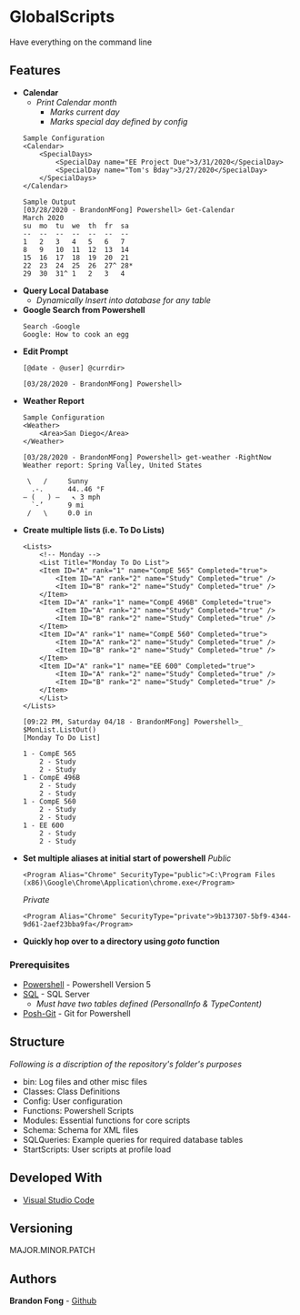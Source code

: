 # GlobalScripts

Have everything on the command line

## Features 

* **Calendar**
    * *Print Calendar month*
        * *Marks current day*
        * *Marks special day defined by config*
    ```
    Sample Configuration
    <Calendar>
        <SpecialDays>
            <SpecialDay name="EE Project Due">3/31/2020</SpecialDay>
            <SpecialDay name="Tom's Bday">3/27/2020</SpecialDay>
        </SpecialDays>
    </Calendar>

    Sample Output
    [03/28/2020 - BrandonMFong] Powershell> Get-Calendar
    March 2020
    su  mo  tu  we  th  fr  sa
    --  --  --  --  --  --  --
    1   2   3   4   5   6   7
    8   9   10  11  12  13  14
    15  16  17  18  19  20  21
    22  23  24  25  26  27^ 28*
    29  30  31^ 1   2   3   4
    ```
* **Query Local Database**
    * *Dynamically Insert into database for any table*
* **Google Search from Powershell**
    ```
    Search -Google
    Google: How to cook an egg
    ```
* **Edit Prompt**
    ```
    [@date - @user] @currdir> 

    [03/28/2020 - BrandonMFong] Powershell>
    ```
* **Weather Report**
    ```
    Sample Configuration
    <Weather>
        <Area>San Diego</Area>
    </Weather>

    [03/28/2020 - BrandonMFong] Powershell> get-weather -RightNow  
    Weather report: Spring Valley, United States

     \   /     Sunny
      .-.      44..46 °F
   ― (   ) ―   ↖ 3 mph
      `-’      9 mi
     /   \     0.0 in

    ```
* **Create multiple lists (i.e. To Do Lists)**
    ```
    <Lists>
        <!-- Monday -->
        <List Title="Monday To Do List">
        <Item ID="A" rank="1" name="CompE 565" Completed="true">
            <Item ID="A" rank="2" name="Study" Completed="true" />
            <Item ID="B" rank="2" name="Study" Completed="true" />
        </Item>
        <Item ID="A" rank="1" name="CompE 496B" Completed="true">
            <Item ID="A" rank="2" name="Study" Completed="true" />
            <Item ID="B" rank="2" name="Study" Completed="true" />
        </Item>
        <Item ID="A" rank="1" name="CompE 560" Completed="true">
            <Item ID="A" rank="2" name="Study" Completed="true" />
            <Item ID="B" rank="2" name="Study" Completed="true" />
        </Item>
        <Item ID="A" rank="1" name="EE 600" Completed="true">
            <Item ID="A" rank="2" name="Study" Completed="true" />
            <Item ID="B" rank="2" name="Study" Completed="true" />
        </Item>
        </List>
    </Lists>

    [09:22 PM, Saturday 04/18 - BrandonMFong] Powershell>_ $MonList.ListOut()                                                                            
    [Monday To Do List]

    1 - CompE 565
        2 - Study
        2 - Study
    1 - CompE 496B
        2 - Study
        2 - Study
    1 - CompE 560
        2 - Study
        2 - Study
    1 - EE 600
        2 - Study
        2 - Study

    ```
* **Set multiple aliases at initial start of powershell**
    *Public*
    ```
    <Program Alias="Chrome" SecurityType="public">C:\Program Files (x86)\Google\Chrome\Application\chrome.exe</Program>
    ```
    *Private*
    ```
    <Program Alias="Chrome" SecurityType="private">9b137307-5bf9-4344-9d61-2aef23bba9fa</Program>
    ```
* **Quickly hop over to a directory using *goto* function**

### Prerequisites

* [Powershell](https://docs.microsoft.com/en-us/powershell/scripting/overview?view=powershell-7) - Powershell Version 5
* [SQL](https://docs.microsoft.com/en-us/sql/ssms/download-sql-server-management-studio-ssms?view=sql-server-ver15) - SQL Server
    * *Must have two tables defined (PersonalInfo & TypeContent)*
* [Posh-Git](https://github.com/dahlbyk/posh-git) - Git for Powershell

## Structure

*Following is a discription of the repository's folder's purposes*

* bin: Log files and other misc files
* Classes: Class Definitions
* Config: User configuration 
* Functions: Powershell Scripts
* Modules: Essential functions for core scripts 
* Schema: Schema for XML files
* SQLQueries: Example queries for required database tables
* StartScripts: User scripts at profile load

## Developed With

* [Visual Studio Code](https://code.visualstudio.com/)

## Versioning

MAJOR.MINOR.PATCH

## Authors

**Brandon Fong** - [Github](https://github.com/BrandonMFong)
